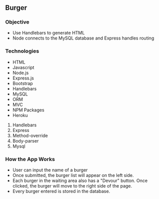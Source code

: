 # 
## Burger

### Objective
* Use Handlebars to generate HTML
* Node connects to the MySQL database and Express handles routing

### Technologies
* HTML
* Javascript
* Node.js
* Express.js
* Bootstrap
* Handlebars
* MySQL
* ORM
* MVC
* NPM Packages
* Heroku
 1. Handlebars
 2. Express
 3. Method-override
 4. Body-parser
 5. Mysql
 

### How the App Works

* User can input the name of a burger
* Once submitted, the burger list will appear on the left side.
* Each burger in the waiting area also has a "Devour" button. Once clicked, the burger will move to the right side of the page.
* Every burger entered is stored in the database.
